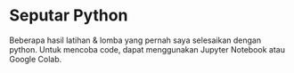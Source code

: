 # Seputar Python
Beberapa hasil latihan & lomba yang pernah saya selesaikan dengan python.
Untuk mencoba code, dapat menggunakan Jupyter Notebook atau Google Colab.
